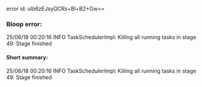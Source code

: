 error id: uIb6zEJsyQCRs+Bl+B2+Gw==
### Bloop error:

25/06/18 00:20:16 INFO TaskSchedulerImpl: Killing all running tasks in stage 49: Stage finished
#### Short summary: 

25/06/18 00:20:16 INFO TaskSchedulerImpl: Killing all running tasks in stage 49: Stage finished